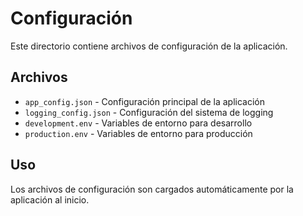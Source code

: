 # Configuración

Este directorio contiene archivos de configuración de la aplicación.

## Archivos

- `app_config.json` - Configuración principal de la aplicación
- `logging_config.json` - Configuración del sistema de logging
- `development.env` - Variables de entorno para desarrollo
- `production.env` - Variables de entorno para producción

## Uso

Los archivos de configuración son cargados automáticamente por la aplicación al inicio.